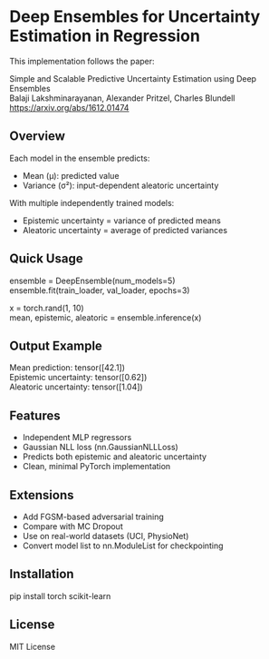 # Deep Ensembles for Uncertainty Estimation in Regression

This implementation follows the paper:

Simple and Scalable Predictive Uncertainty Estimation using Deep Ensembles  
Balaji Lakshminarayanan, Alexander Pritzel, Charles Blundell  
https://arxiv.org/abs/1612.01474

## Overview

Each model in the ensemble predicts:
- Mean (μ): predicted value
- Variance (σ²): input-dependent aleatoric uncertainty

With multiple independently trained models:
- Epistemic uncertainty = variance of predicted means
- Aleatoric uncertainty = average of predicted variances

## Quick Usage

ensemble = DeepEnsemble(num_models=5)  
ensemble.fit(train_loader, val_loader, epochs=3)

x = torch.rand(1, 10)  
mean, epistemic, aleatoric = ensemble.inference(x)

## Output Example

Mean prediction: tensor([42.1])  
Epistemic uncertainty: tensor([0.62])  
Aleatoric uncertainty: tensor([1.04])

## Features

- Independent MLP regressors
- Gaussian NLL loss (nn.GaussianNLLLoss)
- Predicts both epistemic and aleatoric uncertainty
- Clean, minimal PyTorch implementation

## Extensions

- Add FGSM-based adversarial training
- Compare with MC Dropout
- Use on real-world datasets (UCI, PhysioNet)
- Convert model list to nn.ModuleList for checkpointing

## Installation

pip install torch scikit-learn

## License

MIT License
